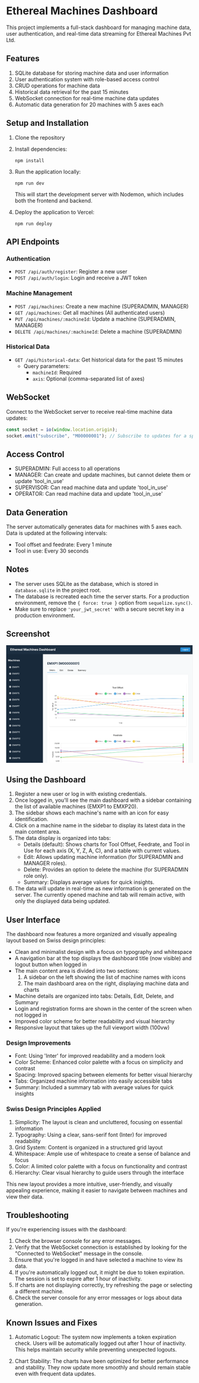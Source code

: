 # Ethereal Machines Dashboard

This project implements a full-stack dashboard for managing machine data, user authentication, and real-time data streaming for Ethereal Machines Pvt Ltd.

## Features

1. SQLite database for storing machine data and user information
2. User authentication system with role-based access control
3. CRUD operations for machine data
4. Historical data retrieval for the past 15 minutes
5. WebSocket connection for real-time machine data updates
6. Automatic data generation for 20 machines with 5 axes each

## Setup and Installation

1. Clone the repository
2. Install dependencies:
   ```
   npm install
   ```
3. Run the application locally:

   ```
   npm run dev
   ```

   This will start the development server with Nodemon, which includes both the frontend and backend.

4. Deploy the application to Vercel:
   ```
   npm run deploy
   ```

## API Endpoints

### Authentication

- `POST /api/auth/register`: Register a new user
- `POST /api/auth/login`: Login and receive a JWT token

### Machine Management

- `POST /api/machines`: Create a new machine (SUPERADMIN, MANAGER)
- `GET /api/machines`: Get all machines (All authenticated users)
- `PUT /api/machines/:machineId`: Update a machine (SUPERADMIN, MANAGER)
- `DELETE /api/machines/:machineId`: Delete a machine (SUPERADMIN)

### Historical Data

- `GET /api/historical-data`: Get historical data for the past 15 minutes
  - Query parameters:
    - `machineId`: Required
    - `axis`: Optional (comma-separated list of axes)

## WebSocket

Connect to the WebSocket server to receive real-time machine data updates:

```javascript
const socket = io(window.location.origin);
socket.emit("subscribe", "M00000001"); // Subscribe to updates for a specific machine
```

## Access Control

- SUPERADMIN: Full access to all operations
- MANAGER: Can create and update machines, but cannot delete them or update 'tool_in_use'
- SUPERVISOR: Can read machine data and update 'tool_in_use'
- OPERATOR: Can read machine data and update 'tool_in_use'

## Data Generation

The server automatically generates data for machines with 5 axes each. Data is updated at the following intervals:

- Tool offset and feedrate: Every 1 minute
- Tool in use: Every 30 seconds

## Notes

- The server uses SQLite as the database, which is stored in `database.sqlite` in the project root.
- The database is recreated each time the server starts. For a production environment, remove the `{ force: true }` option from `sequelize.sync()`.
- Make sure to replace `'your_jwt_secret'` with a secure secret key in a production environment.

## Screenshot

![App Screenshot in Work](AppScreenshot.png)

## Using the Dashboard

1. Register a new user or log in with existing credentials.
2. Once logged in, you'll see the main dashboard with a sidebar containing the list of available machines (EMXP1 to EMXP20).
3. The sidebar shows each machine's name with an icon for easy identification.
4. Click on a machine name in the sidebar to display its latest data in the main content area.
5. The data display is organized into tabs:
   - Details (default): Shows charts for Tool Offset, Feedrate, and Tool in Use for each axis (X, Y, Z, A, C), and a table with current values.
   - Edit: Allows updating machine information (for SUPERADMIN and MANAGER roles).
   - Delete: Provides an option to delete the machine (for SUPERADMIN role only).
   - Summary: Displays average values for quick insights.
6. The data will update in real-time as new information is generated on the server. The currently opened machine and tab will remain active, with only the displayed data being updated.

## User Interface

The dashboard now features a more organized and visually appealing layout based on Swiss design principles:

- Clean and minimalist design with a focus on typography and whitespace
- A navigation bar at the top displays the dashboard title (now visible) and logout button when logged in
- The main content area is divided into two sections:
  1. A sidebar on the left showing the list of machine names with icons
  2. The main dashboard area on the right, displaying machine data and charts
- Machine details are organized into tabs: Details, Edit, Delete, and Summary
- Login and registration forms are shown in the center of the screen when not logged in
- Improved color scheme for better readability and visual hierarchy
- Responsive layout that takes up the full viewport width (100vw)

### Design Improvements

- Font: Using 'Inter' for improved readability and a modern look
- Color Scheme: Enhanced color palette with a focus on simplicity and contrast
- Spacing: Improved spacing between elements for better visual hierarchy
- Tabs: Organized machine information into easily accessible tabs
- Summary: Included a summary tab with average values for quick insights

### Swiss Design Principles Applied

1. Simplicity: The layout is clean and uncluttered, focusing on essential information
2. Typography: Using a clear, sans-serif font (Inter) for improved readability
3. Grid System: Content is organized in a structured grid layout
4. Whitespace: Ample use of whitespace to create a sense of balance and focus
5. Color: A limited color palette with a focus on functionality and contrast
6. Hierarchy: Clear visual hierarchy to guide users through the interface

This new layout provides a more intuitive, user-friendly, and visually appealing experience, making it easier to navigate between machines and view their data.

## Troubleshooting

If you're experiencing issues with the dashboard:

1. Check the browser console for any error messages.
2. Verify that the WebSocket connection is established by looking for the "Connected to WebSocket" message in the console.
3. Ensure that you're logged in and have selected a machine to view its data.
4. If you're automatically logged out, it might be due to token expiration. The session is set to expire after 1 hour of inactivity.
5. If charts are not displaying correctly, try refreshing the page or selecting a different machine.
6. Check the server console for any error messages or logs about data generation.

## Known Issues and Fixes

1. Automatic Logout: The system now implements a token expiration check. Users will be automatically logged out after 1 hour of inactivity. This helps maintain security while preventing unexpected logouts.

2. Chart Stability: The charts have been optimized for better performance and stability. They now update more smoothly and should remain stable even with frequent data updates.
